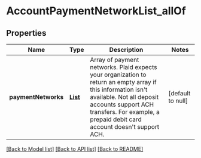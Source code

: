 # AccountPaymentNetworkList_allOf
## Properties

| Name | Type | Description | Notes |
|------------ | ------------- | ------------- | -------------|
| **paymentNetworks** | [**List**](AccountPaymentNetwork.md) | Array of payment networks. Plaid expects your organization to return an empty array if this information isn&#39;t available. Not all deposit accounts support ACH transfers. For example, a prepaid debit card account doesn&#39;t support ACH.  | [default to null] |

[[Back to Model list]](../README.md#documentation-for-models) [[Back to API list]](../README.md#documentation-for-api-endpoints) [[Back to README]](../README.md)

